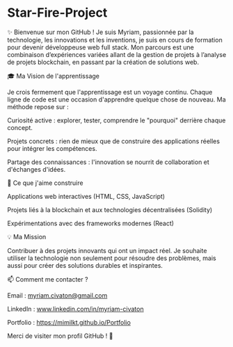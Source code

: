 # Star-Fire-Project

✨ Bienvenue sur mon GitHub ! Je suis Myriam, passionnée par la technologie, les innovations et les inventions, je suis en cours de formation pour devenir développeuse web full stack. Mon parcours est une combinaison d’expériences variées allant de la gestion de projets à l’analyse de projets blockchain, en passant par la création de solutions web.

🎓 Ma Vision de l'apprentissage

Je crois fermement que l'apprentissage est un voyage continu. Chaque ligne de code est une occasion d'apprendre quelque chose de nouveau. Ma méthode repose sur :

Curiosité active : explorer, tester, comprendre le "pourquoi" derrière chaque concept.

Projets concrets : rien de mieux que de construire des applications réelles pour intégrer les compétences.

Partage des connaissances : l'innovation se nourrit de collaboration et d'échanges d'idées.

👾 Ce que j'aime construire

Applications web interactives (HTML, CSS, JavaScript)

Projets liés à la blockchain et aux technologies décentralisées (Solidity)

Expérimentations avec des frameworks modernes (React)

💡 Ma Mission

Contribuer à des projets innovants qui ont un impact réel. Je souhaite utiliser la technologie non seulement pour résoudre des problèmes, mais aussi pour créer des solutions durables et inspirantes.

📫 Comment me contacter ?

Email : myriam.civaton@gmail.com

LinkedIn : www.linkedin.com/in/myriam-civaton

Portfolio : https://mimilkt.github.io/Portfolio

Merci de visiter mon profil GitHub ! 🤍
